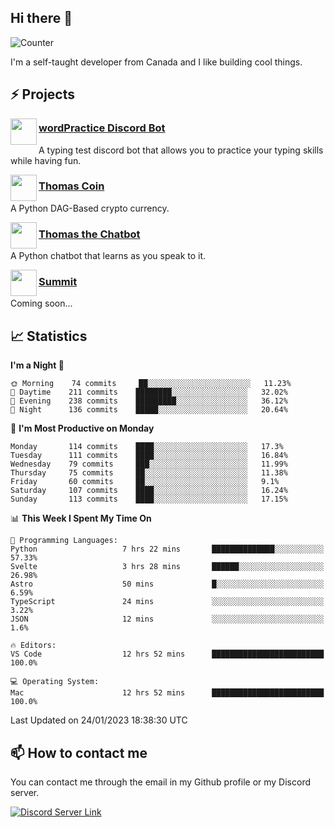 <h2>Hi there 👋</h2>

![Counter](https://komarev.com/ghpvc/?username=principle105)

<p>I'm a self-taught developer from Canada and I like building cool things.</p>

<h2>⚡ Projects</h2>

<img align="left" src="https://i.imgur.com/BIzs17V.png" width="42" height="42" />
<h3><a target="_blank" href="http://wordpractice.principle.sh/">wordPractice Discord Bot</a></h3>
<p>A typing test discord bot that allows you to practice your typing skills while having fun.</p>

<img align="left" src="https://i.imgur.com/4FdQpgN.png" width="42" height="42" />
<h3><a href="https://github.com/principle105/thomas-coin">Thomas Coin</a></h3>
<p>A Python DAG-Based crypto currency.</p>

<img align="left" src="https://i.imgur.com/hA9YF2s.png" width="42" height="42" />
<h3><a href="https://github.com/principle105/thomasthechatbot">Thomas the Chatbot</a></h3>
<p>A Python chatbot that learns as you speak to it.</p>

<img align="left" src="https://i.imgur.com/Ly8Atho.png" width="42" height="42" />
<h3><a href="http://summit.sh/">Summit</a></h3>
<p>Coming soon...</p>

<h2>📈 Statistics</h2>

<!--START_SECTION:waka-->
**I'm a Night 🦉** 

```text
🌞 Morning    74 commits     ██░░░░░░░░░░░░░░░░░░░░░░░   11.23% 
🌆 Daytime    211 commits    ████████░░░░░░░░░░░░░░░░░   32.02% 
🌃 Evening    238 commits    █████████░░░░░░░░░░░░░░░░   36.12% 
🌙 Night      136 commits    █████░░░░░░░░░░░░░░░░░░░░   20.64%

```
📅 **I'm Most Productive on Monday** 

```text
Monday       114 commits    ████░░░░░░░░░░░░░░░░░░░░░   17.3% 
Tuesday      111 commits    ████░░░░░░░░░░░░░░░░░░░░░   16.84% 
Wednesday    79 commits     ███░░░░░░░░░░░░░░░░░░░░░░   11.99% 
Thursday     75 commits     ██░░░░░░░░░░░░░░░░░░░░░░░   11.38% 
Friday       60 commits     ██░░░░░░░░░░░░░░░░░░░░░░░   9.1% 
Saturday     107 commits    ████░░░░░░░░░░░░░░░░░░░░░   16.24% 
Sunday       113 commits    ████░░░░░░░░░░░░░░░░░░░░░   17.15%

```


📊 **This Week I Spent My Time On** 

```text
💬 Programming Languages: 
Python                   7 hrs 22 mins       ██████████████░░░░░░░░░░░   57.33% 
Svelte                   3 hrs 28 mins       ██████░░░░░░░░░░░░░░░░░░░   26.98% 
Astro                    50 mins             █░░░░░░░░░░░░░░░░░░░░░░░░   6.59% 
TypeScript               24 mins             ░░░░░░░░░░░░░░░░░░░░░░░░░   3.22% 
JSON                     12 mins             ░░░░░░░░░░░░░░░░░░░░░░░░░   1.6%

🔥 Editors: 
VS Code                  12 hrs 52 mins      █████████████████████████   100.0%

💻 Operating System: 
Mac                      12 hrs 52 mins      █████████████████████████   100.0%

```


 Last Updated on 24/01/2023 18:38:30 UTC
<!--END_SECTION:waka-->

<h2>📫 How to contact me</h2>

You can contact me through the email in my Github profile or my Discord server.

[![Discord Server Link](https://dcbadge.vercel.app/api/server/DHnk46C)](https://discord.gg/DHnk46C)

